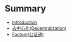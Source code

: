 # Summary

* [Introduction](README.md)
* [去中心化\(Decentralization\)](Decentralization.md)
* [Factom\(公证通\)](Factom.md)

